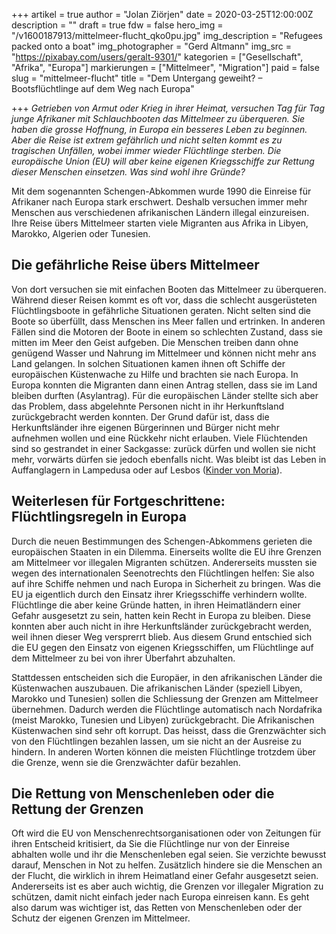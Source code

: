 +++
artikel = true
author = "Jolan Ziörjen"
date = 2020-03-25T12:00:00Z
description = ""
draft = true
fdw = false
hero_img = "/v1600187913/mittelmeer-flucht_qko0pu.jpg"
img_description = "Refugees packed onto a boat"
img_photographer = "Gerd Altmann"
img_src = "https://pixabay.com/users/geralt-9301/"
kategorien = ["Gesellschaft", "Afrika", "Europa"]
markierungen = ["Mittelmeer", "Migration"]
paid = false
slug = "mittelmeer-flucht"
title = "Dem Untergang geweiht?  – Bootsflüchtlinge auf dem Weg nach Europa"

+++
_Getrieben von Armut oder Krieg in ihrer Heimat, versuchen Tag für Tag junge Afrikaner mit Schlauchbooten das Mittelmeer zu überqueren. Sie haben die grosse Hoffnung, in Europa ein besseres Leben zu beginnen. Aber die Reise ist extrem gefährlich und nicht selten kommt es zu tragischen Unfällen, wobei immer wieder Flüchtlinge sterben. Die europäische Union (EU) will aber keine eigenen Kriegsschiffe zur Rettung dieser Menschen einsetzen. Was sind wohl ihre Gründe?_

Mit dem sogenannten Schengen-Abkommen wurde 1990 die Einreise für Afrikaner nach Europa stark erschwert. Deshalb versuchen immer mehr Menschen aus verschiedenen afrikanischen Ländern illegal einzureisen. Ihre Reise übers Mittelmeer starten viele Migranten aus Afrika in Libyen, Marokko, Algerien oder Tunesien.

## Die gefährliche Reise übers Mittelmeer

Von dort versuchen sie mit einfachen Booten das Mittelmeer zu überqueren. Während dieser Reisen kommt es oft vor, dass die schlecht ausgerüsteten Flüchtlingsboote in gefährliche Situationen geraten. Nicht selten sind die Boote so überfüllt, dass Menschen ins Meer fallen und ertrinken. In anderen Fällen sind die Motoren der Boote in einem so schlechten Zustand, dass sie mitten im Meer den Geist aufgeben. Die Menschen treiben dann ohne genügend Wasser und Nahrung im Mittelmeer und können nicht mehr ans Land gelangen. In solchen Situationen kamen ihnen oft Schiffe der europäischen Küstenwache zu Hilfe und brachten sie nach Europa. In Europa konnten die Migranten dann einen Antrag stellen, dass sie im Land bleiben durften (Asylantrag). Für die europäischen Länder stellte sich aber das Problem, dass abgelehnte Personen nicht in ihr Herkunftsland zurückgebracht werden konnten. Der Grund dafür ist, dass die Herkunftsländer ihre eigenen Bürgerinnen und Bürger nicht mehr aufnehmen wollen und eine Rückkehr nicht erlauben. Viele Flüchtenden sind so gestrandet in einer Sackgasse: zurück dürfen und wollen sie nicht mehr, vorwärts dürfen sie jedoch ebenfalls nicht. Was bleibt ist das Leben in Auffanglagern in Lampedusa oder auf Lesbos ([Kinder von Moria](https://chinderzytig-v1.netlify.app/kinder-von-moria/ "Kinder von Moria")).

## Weiterlesen für Fortgeschrittene: Flüchtlingsregeln in Europa

Durch die neuen Bestimmungen des Schengen-Abkommens gerieten die europäischen Staaten in ein Dilemma. Einerseits wollte die EU ihre Grenzen am Mittelmeer vor illegalen Migranten schützen. Andererseits mussten sie wegen des internationalen Seenotrechts den Flüchtlingen helfen: Sie also auf ihre Schiffe nehmen und nach Europa in Sicherheit zu bringen. Was die EU ja eigentlich durch den Einsatz ihrer Kriegsschiffe verhindern wollte. Flüchtlinge die aber keine Gründe hatten, in ihren Heimatländern einer Gefahr ausgesetzt zu sein, hatten kein Recht in Europa zu bleiben. Diese konnten aber auch nicht in ihre Herkunftsländer zurückgebracht werden, weil ihnen dieser Weg versprerrt blieb. Aus diesem Grund entschied sich die EU gegen den Einsatz von eigenen Kriegsschiffen, um Flüchtlinge auf dem Mittelmeer zu bei von ihrer Überfahrt abzuhalten.

Stattdessen entscheiden sich die Europäer, in den afrikanischen Länder die Küstenwachen auszubauen. Die afrikanischen Länder (speziell Libyen, Marokko und Tunesien) sollen die Schliessung der Grenzen am Mittelmeer übernehmen. Dadurch werden die Flüchtlinge automatisch nach Nordafrika (meist Marokko, Tunesien und Libyen) zurückgebracht. Die Afrikanischen Küstenwachen sind sehr oft korrupt. Das heisst, dass die Grenzwächter sich von den Flüchtlingen bezahlen lassen, um sie nicht an der Ausreise zu hindern. In anderen Worten können die meisten Flüchtlinge trotzdem über die Grenze, wenn sie die Grenzwächter dafür bezahlen.

## Die Rettung von Menschenleben oder die Rettung der Grenzen

Oft wird die EU von Menschenrechtsorganisationen oder von Zeitungen für ihren Entscheid kritisiert, da Sie die Flüchtlinge nur von der Einreise abhalten wolle und ihr die Menschenleben egal seien. Sie verzichte bewusst darauf, Menschen in Not zu helfen. Zusätzlich hindere sie die Menschen an der Flucht, die wirklich in ihrem Heimatland einer Gefahr ausgesetzt seien. Andererseits ist es aber auch wichtig, die Grenzen vor illegaler Migration zu schützen, damit nicht einfach jeder nach Europa einreisen kann. Es geht also darum was wichtiger ist, das Retten von Menschenleben oder der Schutz der eigenen Grenzen im Mittelmeer.